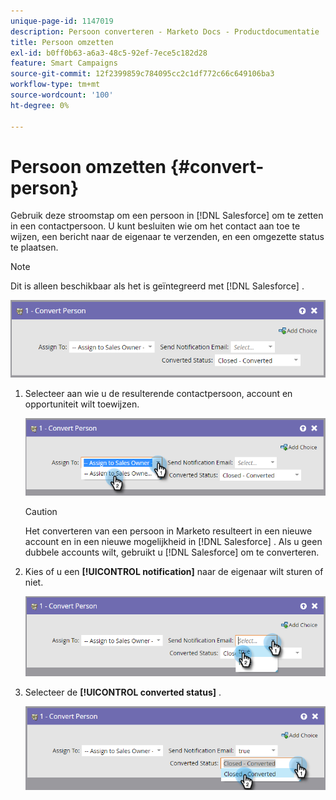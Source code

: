 ```yaml
---
unique-page-id: 1147019
description: Persoon converteren - Marketo Docs - Productdocumentatie
title: Persoon omzetten
exl-id: b0ff0b63-a6a3-48c5-92ef-7ece5c182d28
feature: Smart Campaigns
source-git-commit: 12f2399859c784095cc2c1df772c66c649106ba3
workflow-type: tm+mt
source-wordcount: '100'
ht-degree: 0%

---
```


# Persoon omzetten {#convert-person}

Gebruik deze stroomstap om een persoon in [!DNL Salesforce] om te zetten in een contactpersoon. U kunt besluiten wie om het contact aan toe te wijzen, een bericht naar de eigenaar te verzenden, en een omgezette status te plaatsen.

>[!NOTE]
>
>Dit is alleen beschikbaar als het is geïntegreerd met [!DNL Salesforce] .

![](assets/convert-person-1.png)

1. Selecteer aan wie u de resulterende contactpersoon, account en opportuniteit wilt toewijzen.

   ![](assets/convert-person-2.png)

   >[!CAUTION]
   >
   >Het converteren van een persoon in Marketo resulteert in een nieuwe account en in een nieuwe mogelijkheid in [!DNL Salesforce] . Als u geen dubbele accounts wilt, gebruikt u [!DNL Salesforce] om te converteren.

1. Kies of u een **[!UICONTROL notification]** naar de eigenaar wilt sturen of niet.

   ![](assets/convert-person-3.png)

1. Selecteer de **[!UICONTROL converted status]** .

   ![](assets/convert-person-4.png)
